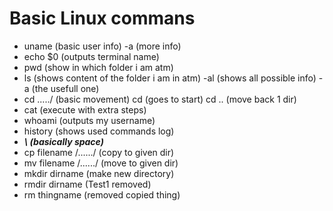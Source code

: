 # Basic Linux commans
- uname (basic user info) -a (more info)
- echo $0 (outputs terminal name)
- pwd (show in which folder i am atm)
- ls (shows content of the folder i am in atm) -al (shows all possible info) -a (the usefull one)
- cd ...../ (basic movement) cd (goes to start) cd .. (move back 1 dir)
- cat (execute with extra steps)
- whoami (outputs my username)
- history (shows used commands log)
- ***\ (basically space)***
- cp filename /....../ (copy to given dir)
- mv filename /....../ (move to given dir)
- mkdir dirname (make new directory)
- rmdir dirname (Test1 removed)
- rm thingname (removed copied thing)
